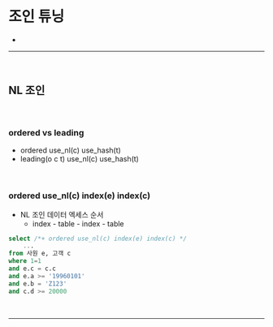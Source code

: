 # 조인 튜닝
> 
* 

<hr>
<br>

## NL 조인
#### 

<br>

### ordered vs leading
* ordered use_nl(c) use_hash(t)
* leading(o c t) use_nl(c) use_hash(t)

<br>

### ordered use_nl(c) index(e) index(c)
* NL 조인 데이터 엑세스 순서
  * index - table - index - table
```sql
select /*+ ordered use_nl(c) index(e) index(c) */
    ...
from 사원 e, 고객 c
where 1=1
and e.c = c.c
and e.a >= '19960101'
and e.b = 'Z123'
and c.d >= 20000
```
<br>
<hr>
<br>
